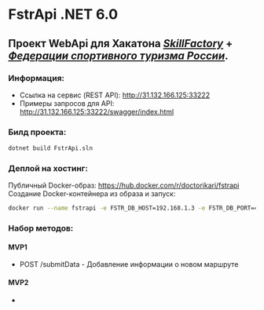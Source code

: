 # FstrApi .NET 6.0
## Проект WebApi для Хакатона [*SkillFactory*](https://skillfactory.ru/) + [*Федерации спортивного туризма России*](https://tssr.ru/).

### Информация:
- Ссылка на сервис (REST API): http://31.132.166.125:33222
- Примеры запросов для API: http://31.132.166.125:33222/swagger/index.html

### Билд проекта:
```sh
dotnet build FstrApi.sln
```

### Деплой на хостинг:
Публичный Docker-образ: https://hub.docker.com/r/doctorikari/fstrapi
Создание Docker-контейнера из образа и запуск:
```sh
docker run --name fstrapi -e FSTR_DB_HOST=192.168.1.3 -e FSTR_DB_PORT=4321 -e FSTR_DB_LOGIN=username -e FSTR_DB_PASS=12345 -d -p 33222:80 doctorikari/fstrapi
```

### Набор методов:
#### MVP1
- POST /submitData	-	Добавление информации о новом маршруте

#### MVP2
-